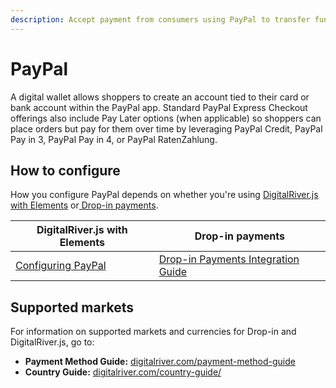 ```yaml
---
description: Accept payment from consumers using PayPal to transfer funds online.
---
```


# PayPal

A digital wallet allows shoppers to create an account tied to their card or bank account within the PayPal app. Standard PayPal Express Checkout offerings also include Pay Later options (when applicable) so shoppers can place orders but pay for them over time by leveraging PayPal Credit, PayPal Pay in 3, PayPal Pay in 4, or PayPal RatenZahlung. &#x20;

## How to configure

How you configure PayPal depends on whether you're using [DigitalRiver.js with Elements](../payments-solutions/digitalriver.js/) or[ Drop-in payments](../payments-solutions/drop-in/).  &#x20;

| DigitalRiver.js with Elements                                                         | Drop-in payments                                                                                 |
| ------------------------------------------------------------------------------------- | ------------------------------------------------------------------------------------------------ |
| [Configuring PayPal](../payments-solutions/digitalriver.js/payment-methods/paypal.md) | [Drop-in Payments Integration Guide](../payments-solutions/drop-in/drop-in-integration-guide.md) |

## Supported markets

For information on supported markets and currencies for Drop-in and DigitalRiver.js, go to:&#x20;

* **Payment Method Guide:** [digitalriver.com/payment-method-guide](https://www.digitalriver.com/payment-method/paypal-checkout/)
* **Country Guide:** [digitalriver.com/country-guide/](https://www.digitalriver.com/country-guide/)
